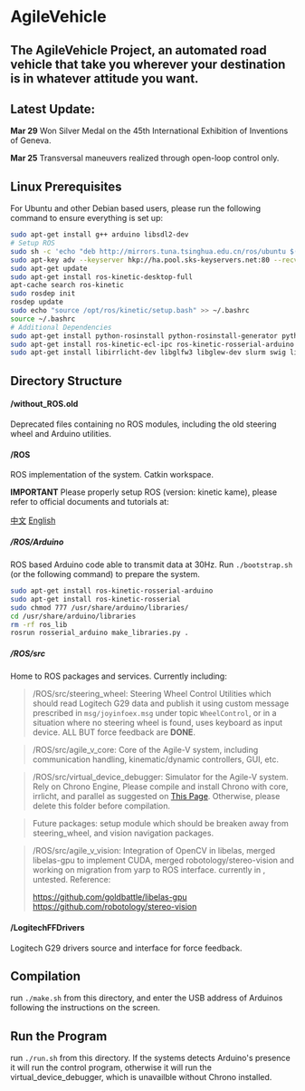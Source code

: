 # AgileVehicle
## The AgileVehicle Project, an automated road vehicle that take you wherever your destination is in whatever attitude you want.

## Latest Update:
**Mar 29** Won Silver Medal on the 45th International Exhibition of Inventions of Geneva.

**Mar 25** Transversal maneuvers realized through open-loop control only.

## Linux Prerequisites
For Ubuntu and other Debian based users, please run the following command to ensure everything is set up:

```sh
sudo apt-get install g++ arduino libsdl2-dev
# Setup ROS
sudo sh -c 'echo "deb http://mirrors.tuna.tsinghua.edu.cn/ros/ubuntu $(lsb_release -sc) main" > /etc/apt/sources.list.d/ros-latest.list'
sudo apt-key adv --keyserver hkp://ha.pool.sks-keyservers.net:80 --recv-key 421C365BD9FF1F717815A3895523BAEEB01FA116
sudo apt-get update
sudo apt-get install ros-kinetic-desktop-full
apt-cache search ros-kinetic
sudo rosdep init
rosdep update
sudo echo "source /opt/ros/kinetic/setup.bash" >> ~/.bashrc
source ~/.bashrc
# Additional Dependencies
sudo apt-get install python-rosinstall python-rosinstall-generator python-wstool build-essential
sudo apt-get install ros-kinetic-ecl-ipc ros-kinetic-rosserial-arduino ros-kinetic-rosserial rosbash ros-kinetic-rospack ros-kinetic-cv_bridge ros-kinetic-image-transport
sudo apt-get install libirrlicht-dev libglfw3 libglew-dev slurm swig libglm-dev #for Virtual Device Debugger.
```

## Directory Structure

#### /without_ROS.old
Deprecated files containing no ROS modules, including the old steering wheel and Arduino utilities.

#### /ROS
ROS implementation of the system. Catkin workspace.

**IMPORTANT** Please properly setup ROS (version: kinetic kame), please refer to official documents and tutorials at:

[中文](http://wiki.ros.org/cn/ROS/Tutorials)
[English](http://wiki.ros.org/ROS/Tutorials)


##### /ROS/Arduino
ROS based Arduino code able to transmit data at 30Hz. Run `./bootstrap.sh` (or the following command) to prepare the system.

```sh
sudo apt-get install ros-kinetic-rosserial-arduino
sudo apt-get install ros-kinetic-rosserial
sudo chmod 777 /usr/share/arduino/libraries/
cd /usr/share/arduino/libraries
rm -rf ros_lib
rosrun rosserial_arduino make_libraries.py .
```

##### /ROS/src
Home to ROS packages and services. Currently including:

> /ROS/src/steering_wheel: Steering Wheel Control Utilities which should read Logitech G29 data and publish it using custom message prescribed in `msg/joyinfoex.msg` under topic `WheelControl`, or in a situation where no steering wheel is found, uses keyboard as input device. ALL BUT force feedback are **DONE**.

> /ROS/src/agile_v_core: Core of the Agile-V system, including communication handling, kinematic/dynamic controllers, GUI, etc.

> /ROS/src/virtual_device_debugger: Simulator for the Agile-V system. Rely on Chrono Engine, Please compile and install Chrono with core, irrlicht, and parallel as suggested on [This Page](http://api.projectchrono.org/tutorial_install_chrono.html). Otherwise, please delete this folder before compilation.

> Future packages: setup module which should be breaken away from steering_wheel, and vision navigation packages.

> /ROS/src/agile_v_vision: Integration of OpenCV in libelas, merged libelas-gpu to implement CUDA, merged robotology/stereo-vision and working on migration from yarp to ROS interface. currently in , untested.
> Reference:
> 
> https://github.com/goldbattle/libelas-gpu
> https://github.com/robotology/stereo-vision

#### /LogitechFFDrivers
Logitech G29 drivers source and interface for force feedback.


## Compilation
run `./make.sh` from this directory, and enter the USB address of Arduinos following the instructions on the screen.

## Run the Program
run `./run.sh` from this directory. If the systems detects Arduino's presence it will run the control program, otherwise it will run the virtual_device_debugger, which is unavailble without Chrono installed.

